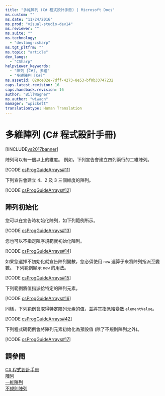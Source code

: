 ```yaml
---
title: "多維陣列 (C# 程式設計手冊) | Microsoft Docs"
ms.custom: ""
ms.date: "11/24/2016"
ms.prod: "visual-studio-dev14"
ms.reviewer: ""
ms.suite: ""
ms.technology: 
  - "devlang-csharp"
ms.tgt_pltfrm: ""
ms.topic: "article"
dev_langs: 
  - "CSharp"
helpviewer_keywords: 
  - "陣列 [C#], 多維"
  - "多維陣列 [C#]"
ms.assetid: 020ce02e-7dff-4273-8e53-bf0b33747232
caps.latest.revision: 16
caps.handback.revision: 16
author: "BillWagner"
ms.author: "wiwagn"
manager: "wpickett"
translationtype: Human Translation
---
```

# 多維陣列 (C# 程式設計手冊)
[!INCLUDE[vs2017banner](../../../csharp/includes/vs2017banner.md)]

陣列可以有一個以上的維度。  例如，下列宣告會建立四列兩行的二維陣列。  
  
 [!CODE [csProgGuideArrays#11](../CodeSnippet/VS_Snippets_VBCSharp/csProgGuideArrays#11)]  
  
 下列宣告會建立 4、2 及 3 三個維度的陣列。  
  
 [!CODE [csProgGuideArrays#12](../CodeSnippet/VS_Snippets_VBCSharp/csProgGuideArrays#12)]  
  
## 陣列初始化  
 您可以在宣告時初始化陣列，如下列範例所示。  
  
 [!CODE [csProgGuideArrays#13](../CodeSnippet/VS_Snippets_VBCSharp/csProgGuideArrays#13)]  
  
 您也可以不指定陣序規範就初始化陣列。  
  
 [!CODE [csProgGuideArrays#14](../CodeSnippet/VS_Snippets_VBCSharp/csProgGuideArrays#14)]  
  
 如果您選擇不初始化就宣告陣列變數，您必須使用 `new` 運算子來將陣列指派至變數。  下列範例顯示 `new` 的用法。  
  
 [!CODE [csProgGuideArrays#15](../CodeSnippet/VS_Snippets_VBCSharp/csProgGuideArrays#15)]  
  
 下列範例將值指派給特定的陣列元素。  
  
 [!CODE [csProgGuideArrays#16](../CodeSnippet/VS_Snippets_VBCSharp/csProgGuideArrays#16)]  
  
 同樣，下列範例會取得特定陣列元素的值，並將其指派給變數 `elementValue`。  
  
 [!CODE [csProgGuideArrays#42](../CodeSnippet/VS_Snippets_VBCSharp/csProgGuideArrays#42)]  
  
 下列程式碼範例會將陣列元素初始化為預設值 \(除了不規則陣列之外\)。  
  
 [!CODE [csProgGuideArrays#17](../CodeSnippet/VS_Snippets_VBCSharp/csProgGuideArrays#17)]  
  
## 請參閱  
 [C\# 程式設計手冊](../../../csharp/programming-guide/index.md)   
 [陣列](../../../csharp/programming-guide/arrays/index.md)   
 [一維陣列](../../../csharp/programming-guide/arrays/single-dimensional-arrays.md)   
 [不規則陣列](../../../csharp/programming-guide/arrays/jagged-arrays.md)